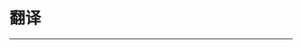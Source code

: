 
  # 翻译
  ---

  <Common-LinkList :linkList='{"name":"翻译","item":[{"link":"https://fanyi.baidu.com/","icon":"https://fanyi.baidu.com/favicon.ico","text":"百度翻译"},{"link":"https://translate.google.cn/","icon":"https://translate.google.cn/favicon.ico","text":"Google翻译"},{"link":"https://www.deepl.com/","icon":"http://img.ilxdh.com/navig/2020-03-24/1585037974_5244.png?auth_key=1589426512-10b752921d4ac90cad3881014a0b0f2927cf1c3e-0-6fef91d67904fceb89a498870c669384","text":"DeepL翻译器"},{"link":"http://fanyi.youdao.com/","icon":"http://img.ilxdh.com/navig/2019-12-25/1577278212_5965.ico?auth_key=1589426512-d9a59b182dc4b2397e83dafeaff46ea990ece397-0-bdaf9a675c1287e72b64237811b052cb","text":"有道翻译"},{"link":"http://www.iciba.com/","icon":"http://img.ilxdh.com/navig/2019-12-25/1577278265_616.ico?auth_key=1589426512-5d85841f5df0f7f388f35062cd0170daec65f3a1-0-4f07085fc2221cbc0345b4060adec392","text":"金山词霸"},{"link":"https://fanyi.qq.com/","icon":"https://fanyi.qq.com/favicon.ico","text":"腾讯翻译君"},{"link":"https://cn.bing.com/translator","icon":"https://cn.bing.com/favicon.ico","text":"必应翻译"},{"link":"https://fanyi.caiyunapp.com/","icon":"http://img.ilxdh.com/navig/2020-02-20/1582194945_39.ico?auth_key=1589426512-b3bf32c4028f903a75b24fa5c91029ccfaecf2e6-0-e6df9f6e074e47f984e605306be17b74","text":"彩云小译"},{"link":"https://dict.hjenglish.com/","icon":"https://dict.hjenglish.com/favicon.ico","text":"沪江词典"},{"link":"http://ru.yicool.cn/","icon":"http://ru.yicool.cn/favicon.ico","text":"俄语翻译-译酷"},{"link":"http://www.mydict.com/","icon":"http://www.mydict.com/favicon.ico","text":"德语翻译-迈迪"},{"link":"http://fayufaguo.com/","icon":"http://img.ilxdh.com/navig/2020-02-02/1580630800_2558.ico?auth_key=1589426512-71b863fa1db66b785a28e1a0a29ad9418d3c7809-0-a99a7a574551bac756381134664fb277","text":"法语翻译"},{"link":"https://www.yeekit.com/","icon":"https://www.yeekit.com/favicon.ico","text":"YEEKIT"}]}'/>
  